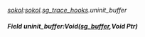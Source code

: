 _[sokol](../../modules/sokol/sokol-module.md):[sokol](../../modules/sokol/sokol-module.md).[sg\_trace\_hooks](../../modules/sokol/sokol-sg_trace_hooks.md).uninit\_buffer_
##### Field uninit\_buffer:Void([sg_buffer](../../modules/sokol/sokol-sg_buffer.md),Void Ptr)
